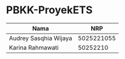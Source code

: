 # PBKK-ProyekETS

| Nama                      | NRP        |
| ------------------------- | ---------- |
| Audrey Sasqhia Wijaya | 5025221055 |
| Karina Rahmawati    | 50252210 |
